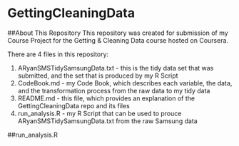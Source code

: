 GettingCleaningData
===================

##About This Repository
This repository was created for submission of my Course Project for the Getting &amp; Cleaning Data course hosted on Coursera.

There are 4 files in this repository:
1. ARyanSMSTidySamsungData.txt - this is the tidy data set that was submitted, and the set that is produced by my R Script
2. CodeBook.md - my Code Book, which describes each variable, the data, and the transformation process from the raw data to my tidy data
3. README.md - this file, which provides an explanation of the GettingCleaningData repo and its files
4. run_analysis.R - my R Script that can be used to prouce ARyanSMSTidySamsungData.txt from the raw Samsung data

##run_analysis.R
